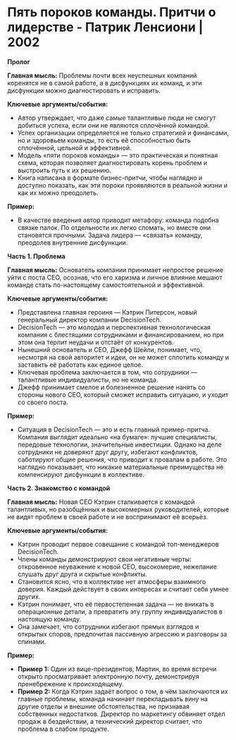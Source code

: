 # Пять пороков команды. Притчи о лидерстве - Патрик Ленсиони | 2002

**Пролог**

**Главная мысль:** Проблемы почти всех неуспешных компаний коренятся не в самой работе, а в дисфункциях их команд, и эти дисфункции можно диагностировать и исправить.

**Ключевые аргументы/события:**
*   Автор утверждает, что даже самые талантливые люди не смогут добиться успеха, если они не являются сплочённой командой.
*   Успех организации определяется не только стратегией и финансами, но и здоровьем команды, то есть её способностью быть сплочённой, цельной и эффективной.
*   Модель «пяти пороков команды» — это практическая и понятная схема, которая позволяет диагностировать корень проблем и выстроить путь к их решению.
*   Книга написана в формате бизнес-притчи, чтобы наглядно и доступно показать, как эти пороки проявляются в реальной жизни и как их можно преодолеть.

**Пример:**
*   В качестве введения автор приводит метафору: команда подобна связке палок. По отдельности их легко сломать, но вместе они становятся прочными. Задача лидера — «связать» команду, преодолев внутренние дисфункции.

**Часть 1. Проблема**

**Главная мысль:** Основатель компании принимает непростое решение уйти с поста CEO, осознав, что его харизма и личное влияние мешают команде стать по-настоящему самостоятельной и эффективной.

**Ключевые аргументы/события:**
*   Представлена главная героиня — Кэтрин Питерсон, новый генеральный директор компании DecisionTech.
*   DecisionTech — это молодая и перспективная технологическая компания с блестящими сотрудниками и финансированием, но при этом она терпит неудачи и отстаёт от конкурентов.
*   Нынешний основатель и CEO, Джефф Шейли, понимает, что, несмотря на свой авторитет и идеи, он не может сплотить команду и заставить её работать как единое целое.
*   Ключевая проблема заключается в том, что сотрудники — талантливые индивидуалисты, но не команда.
*   Джефф принимает смелое и болезненное решение нанять со стороны нового CEO, который сможет исправить ситуацию, и уходит со своего поста.

**Пример:**
*   Ситуация в DecisionTech — это и есть главный пример-притча. Компания выглядит идеально «на бумаге»: лучшие специалисты, передовые технологии, значительные инвестиции. Однако на деле сотрудники не доверяют друг другу, избегают конфликтов, саботируют общие решения, что приводит к провалам в работе. Это наглядно показывает, что никакие материальные преимущества не компенсируют дисфункции в коллективе.

**Часть 2. Знакомство с командой**

**Главная мысль:** Новая CEO Кэтрин сталкивается с командой талантливых, но разобщённых и высокомерных руководителей, которые не видят проблем в своей работе и не воспринимают её всерьёз.

**Ключевые аргументы/события:**
*   Кэтрин проводит первое совещание с командой топ-менеджеров DecisionTech.
*   Члены команды демонстрируют свои негативные черты: откровенное неуважение к новой CEO, высокомерие, нежелание слушать друг друга и скрытые конфликты.
*   Становится ясно, что в коллективе нет атмосферы взаимного доверия. Каждый действует в своих интересах и считает себя умнее других.
*   Кэтрин понимает, что её первостепенная задача — не вникать в операционные детали, а превратить эту группу индивидуалистов в настоящую команду.
*   Она замечает, что сотрудники избегают прямых взглядов и открытых споров, предпочитая пассивную агрессию и разговоры за спинами.

**Пример:**
*   **Пример 1:** Один из вице-президентов, Мартин, во время встречи открыто просматривает электронную почту, демонстрируя пренебрежение к происходящему.
*   **Пример 2:** Когда Кэтрин задаёт вопрос о том, в чём заключаются их главные проблемы, команда начинает перекладывать вину на другие отделы и внешние обстоятельства, не признавая собственных недостатков. Директор по маркетингу обвиняет отдел продаж в бездействии, а технический директор считает, что проблема в слабом продукте.

